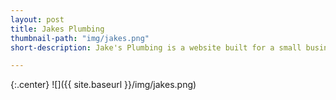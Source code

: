 ```yaml
---
layout: post
title: Jakes Plumbing
thumbnail-path: "img/jakes.png"
short-description: Jake's Plumbing is a website built for a small business.

---
```


{:.center}
![]({{ site.baseurl }}/img/jakes.png)
<!--
## Explanation



## Problem



## Solution



## Results



## Conclusion
-->
